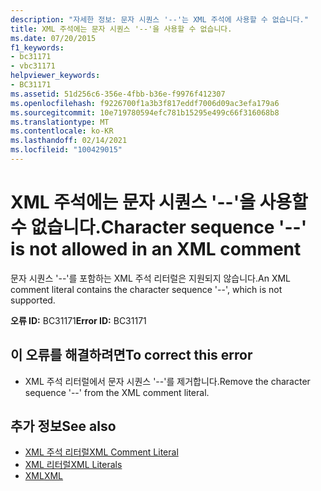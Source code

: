 ```yaml
---
description: "자세한 정보: 문자 시퀀스 '--'는 XML 주석에 사용할 수 없습니다."
title: XML 주석에는 문자 시퀀스 '--'을 사용할 수 없습니다.
ms.date: 07/20/2015
f1_keywords:
- bc31171
- vbc31171
helpviewer_keywords:
- BC31171
ms.assetid: 51d256c6-356e-4fbb-b36e-f9976f412307
ms.openlocfilehash: f9226700f1a3b3f817eddf7006d09ac3efa179a6
ms.sourcegitcommit: 10e719780594efc781b15295e499c66f316068b8
ms.translationtype: MT
ms.contentlocale: ko-KR
ms.lasthandoff: 02/14/2021
ms.locfileid: "100429015"
---
```

# <a name="character-sequence----is-not-allowed-in-an-xml-comment"></a><span data-ttu-id="5aeab-103">XML 주석에는 문자 시퀀스 '--'을 사용할 수 없습니다.</span><span class="sxs-lookup"><span data-stu-id="5aeab-103">Character sequence '--' is not allowed in an XML comment</span></span>

<span data-ttu-id="5aeab-104">문자 시퀀스 '--'를 포함하는 XML 주석 리터럴은 지원되지 않습니다.</span><span class="sxs-lookup"><span data-stu-id="5aeab-104">An XML comment literal contains the character sequence '--', which is not supported.</span></span>  
  
 <span data-ttu-id="5aeab-105">**오류 ID:** BC31171</span><span class="sxs-lookup"><span data-stu-id="5aeab-105">**Error ID:** BC31171</span></span>  
  
## <a name="to-correct-this-error"></a><span data-ttu-id="5aeab-106">이 오류를 해결하려면</span><span class="sxs-lookup"><span data-stu-id="5aeab-106">To correct this error</span></span>  
  
- <span data-ttu-id="5aeab-107">XML 주석 리터럴에서 문자 시퀀스 '--'를 제거합니다.</span><span class="sxs-lookup"><span data-stu-id="5aeab-107">Remove the character sequence '--' from the XML comment literal.</span></span>  
  
## <a name="see-also"></a><span data-ttu-id="5aeab-108">추가 정보</span><span class="sxs-lookup"><span data-stu-id="5aeab-108">See also</span></span>

- [<span data-ttu-id="5aeab-109">XML 주석 리터럴</span><span class="sxs-lookup"><span data-stu-id="5aeab-109">XML Comment Literal</span></span>](../language-reference/xml-literals/xml-comment-literal.md)
- [<span data-ttu-id="5aeab-110">XML 리터럴</span><span class="sxs-lookup"><span data-stu-id="5aeab-110">XML Literals</span></span>](../language-reference/xml-literals/index.md)
- [<span data-ttu-id="5aeab-111">XML</span><span class="sxs-lookup"><span data-stu-id="5aeab-111">XML</span></span>](../programming-guide/language-features/xml/index.md)
